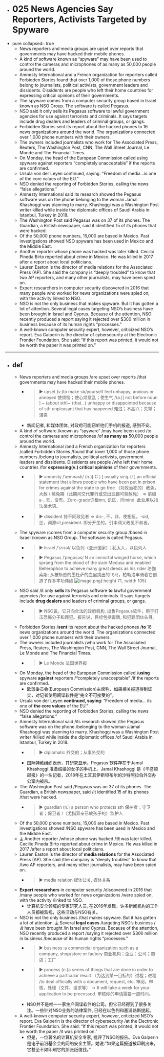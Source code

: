 - # 025 News Agencies Say Reporters, Activists Targeted by Spyware
- pure
  collapsed:: true
	- News reporters and media groups are upset over reports that governments may have hacked their mobile phones.
	- A kind of software known as “spyware” may have been used to control the cameras and microphones of as many as 50,000 people around the world.
	- Amnesty International and a French organization for reporters called Forbidden Stories found that over 1,000 of those phone numbers belong to journalists, political activists, government leaders and dissidents. Dissidents are people who left their home countries for expressing critical opinions of their governments.
	- The spyware comes from a computer security group based in Israel known as NSO Group. The software is called Pegasus.
	- NSO said it only sells its Pegasus software to lawful government agencies for use against terrorists and criminals. It says targets include drug dealers and leaders of criminal groups, or gangs.
	- Forbidden Stories sent its report about the hacked phones to 16 news organizations around the world. The organizations connected over 1,000 phone numbers with their owners.
	- The owners included journalists who work for The Associated Press, Reuters, The Washington Post, CNN, The Wall Street Journal, Le Monde and The Financial Times.
	- On Monday, the head of the European Commission called using spyware against reporters “completely unacceptable” if the reports are confirmed.
	- Ursula von der Leyen continued, saying: “Freedom of media…is one of the core values of the EU.”
	- NSO denied the reporting of Forbidden Stories, calling the news “false allegations.”
	- Amnesty International said its research showed the Pegasus software was on the phone belonging to the woman Jamal Khashoggi was planning to marry. Khashoggi was a Washington Post writer killed while inside the diplomatic offices of Saudi Arabia in Istanbul, Turkey in 2018.
	- The Washington Post said Pegasus was on 37 of its phones. The Guardian, a British newspaper, said it identified 15 of its phones that were hacked.
	- Of the 50,000 phone numbers, 15,000 are based in Mexico. Past investigations showed NSO spyware has been used in Mexico and the Middle East.
	- Another reporter whose phone was hacked was later killed. Cecilio Pineda Birto reported about crime in Mexico. He was killed in 2017 after a report about local politicians.
	- Lauren Easton is the director of media relations for the Associated Press (AP). She said the company is “deeply troubled” to know that two AP reporters, and many other journalists, may have been spied on.
	- Expert researchers in computer security discovered in 2016 that many people who worked for news organizations were spied on, with the activity linked to NSO.
	- NSO is not the only business that makes spyware. But it has gotten a lot of attention. Several legal cases targeting NSO’s business have been brought in Israel and Cyprus. Because of the attention, NSO recently produced a report saying it rejected over $300 million in business because of its human rights “processes.”
	- A well-known computer security expert, however, criticized NSO’s report. Eva Galperin is the director of cybersecurity at the Electronic Frontier Foundation. She said: “If this report was printed, it would not be worth the paper it was printed on.”
- ---
- ## def
	- News reporters and media groups /are upset over reports /that governments may have hacked their mobile phones.
		- > ▶ upset (v.)to make sb/yourself feel unhappy, anxious or annoyed 使烦恼；使心烦意乱；使生气
		  /(a.)[ not before noun ] ~ (about sth)~ (that...) unhappy or disappointed because of sth unpleasant that has happened 难过；不高兴；失望；沮丧
		- 新闻记者, 和媒体团体, 对政府可能窃听他们手机的报道, 感到不安。
	- A kind of software /known as “spyware” /may have been used /to control the cameras and microphones /of **as many as** 50,000 people around the world.
	- Amnesty International /and a French organization for reporters /called Forbidden Stories /found that /over 1,000 of those phone numbers /belong to journalists, political activists, government leaders and dissidents. Dissidents are people /who left their home countries /for **expressing(v.) critical opinions** of their governments.
		- > ▶ amnesty   /ˈæmnəsti/ (n.)[ C ] [ usually sing.U ] an official statement that allows people who have been put in prison for crimes against the state to go free （对政治犯的）赦免，大赦 / 赦免期（此期间交代罪行或交出武器可获赦免）
		  => 前缀a-, 无，没有。Zero-grade词根mn, 记忆，同mind. 此处用以指法律术语。
		- > ▶ dissident 持不同政见者
		  => dis-, 不，非，使相反。-sid, 坐，词源sit,president. 即分开坐的，引申词义政见不和者。
	- The spyware /comes from a computer security group /based in Israel /known as NSO Group. The software is called Pegasus.
		- > ▶ Israel   /ˈɪzrɪəl/  以色列（亚洲国家）；犹太人，以色列人
		- > ▶ Pegasus /ˈpeɡəsəs/  N an immortal winged horse, which sprang from the blood of the slain Medusa and enabled Bellerophon to achieve many great deeds as his rider 珀伽索斯; 从被斩首的墨杜萨的血里跳出的飞马，柏勒洛丰骑着它创造了许多丰功伟绩
		  ![image.png](../assets/image_1647415015338_0.png){:height 71, :width 105}
	- NSO said /it only **sells** its Pegasus software **to** lawful government agencies /for use against terrorists and criminals. It says /targets include **drug dealers** and leaders of criminal groups, or gangs.
		- > ▶ NSO说，它只向合法的政府机构, 出售Pegasus软件，用于打击恐怖分子和罪犯。报告说，目标包括毒贩, 和犯罪团伙头目。
	- Forbidden Stories /**sent** its report about the hacked phones /**to** 16 news organizations around the world. The organizations connected over 1,000 phone numbers with their owners.
	- The owners included journalists /who work for The Associated Press, Reuters, The Washington Post, CNN, The Wall Street Journal, Le Monde and The Financial Times.
		- > ▶ Le Monde 法国世界报
	- On Monday, the head of the European Commission called /**using** spyware **against** reporters /“completely unacceptable” /if the reports are confirmed.
		- 欧盟委员会(European Commission)主席称，如果相关报道得到证实，对记者使用间谍软件是“完全不可接受的”。
	- Ursula von der Leyen **continued, saying**: “Freedom of media… /is one of **the core values** of the EU.”
	- NSO denied the reporting of Forbidden Stories, calling the news “false allegations.”
	- Amnesty International said /its research showed /the Pegasus software was on the phone /belonging to the woman /Jamal Khashoggi was planning to marry. Khashoggi was a Washington Post writer /killed while inside the diplomatic offices /of Saudi Arabia in Istanbul, Turkey in 2018.
		- > ▶ diplomatic  外交的；从事外交的
		- 国际特赦组织表示，其研究显示，Pegasus 软件存在于Jamal Khashoggi 准备结婚的女子的手机上。Jamal Khashoggi 是《华盛顿邮报》的一名记者，2018年在土耳其伊斯坦布尔的沙特阿拉伯外交办公室内被杀。
	- The Washington Post said /Pegasus was on 37 of its phones. The Guardian, a British newspaper, said /it identified 15 of its phones /that were hacked.
		- > ▶ guardian (n.) a person who protects sth 保护者；守卫者；保卫者 /（尤指双亲已故孩子的）监护人
	- Of the 50,000 phone numbers, 15,000 are based in Mexico. Past investigations showed /NSO spyware has been used in Mexico and the Middle East.
	- `主` Another reporter /whose phone was hacked /`谓` was later killed. Cecilio Pineda Birto reported about crime in Mexico. He was killed in 2017 /after a report about local politicians.
	- Lauren Easton is the director of **media relations** for the Associated Press (AP). She said /the company is “deeply troubled” to know that /two AP reporters, and many other journalists, may have been spied on.
		- > ▶ media relation 媒体公关, 媒体关系
	- **Expert researchers** in computer security /discovered in 2016 that /many people who worked for news organizations /were spied on, with the activity /linked to NSO.
		- 计算机安全领域的专家研究人员, 在2016年发现，许多新闻机构的工作人员都被监视，这些活动与NSO有关。
	- NSO is not the only business /that makes spyware. But it has gotten a lot of attention. `主` Several **legal cases** /targeting NSO’s business /`谓` have been brought /in Israel and Cyprus. Because of the attention, NSO recently produced a report /saying it rejected over $300 million in business /because of its human rights “processes.”
		- > ▶ business :a commercial organization such as a company, shop/store or factory 商业机构；企业；公司；商店；工厂
		- > ▶ process (n.)a series of things that are done in order to achieve a particular result （为达到某一目标的）过程；进程 /to deal officially with a document, request, etc. 审阅，审核，处理（文件、请求等）
		  -> It will take a week for your application to be processed. 审核你的申请需要一周时间。
		- NSO并不是唯一一家生产间谍软件的公司。但它已经得到了很多关注。一些针对NSO业务的法律案件, 已经在以色列和塞浦路斯提起。
	- A well-known computer security expert, however, criticized NSO’s report. Eva Galperin is the director of cybersecurity /at the Electronic Frontier Foundation. She said: “If this report was printed, it would not be worth the paper /it was printed on.”
		- 但是，一位著名的计算机安全专家, 批评了NSO的报告。Eva Galperin 是电子前沿基金会的网络安全主管。她说:“如果这篇报道被印刷出来，它甚至不如印刷它的那张纸值钱。”